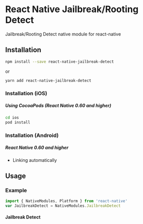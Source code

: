 # React Native Jailbreak/Rooting Detect

Jailbreak/Rooting Detect native module for react-native

## Installation

```sh
npm install --save react-native-jailbreak-detect
```

or

```sh
yarn add react-native-jailbreak-detect
```

### Installation (iOS)

##### Using CocoaPods (React Native 0.60 and higher)

```sh
cd ios
pod install
```

### Installation (Android)

##### React Native 0.60 and higher
- Linking automatically

## Usage

### Example

```js
import { NativeModules, Platform } from 'react-native'
var JailbreakDetect = NativeModules.JailbreakDetect
```

#### Jailbreak Detect
